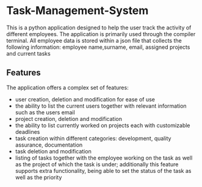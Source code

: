 # Task-Management-System

This is a python application designed to help the user track the activity of different employees. 
The application is primarily used through the compiler terminal.
All employee data is stored within a json file that collects the following information: employee name,surname, email, assigned projects and current tasks

## Features

The application offers a complex set of features:
- user creation, deletion and modification for ease of use
- the ability to list the current users together with relevant information such as the users email
- project creation, deletion and modification
- the ability to list currently worked on projects each with customizable deadlines
- task creation within different categories: development, quality assurance, documentation
- task deletion and modification
- listing of tasks together with the employee working on the task as well as the project of which the task is under; additionally this feature supports extra functionality, being able to set the status of the task as well as the priority


